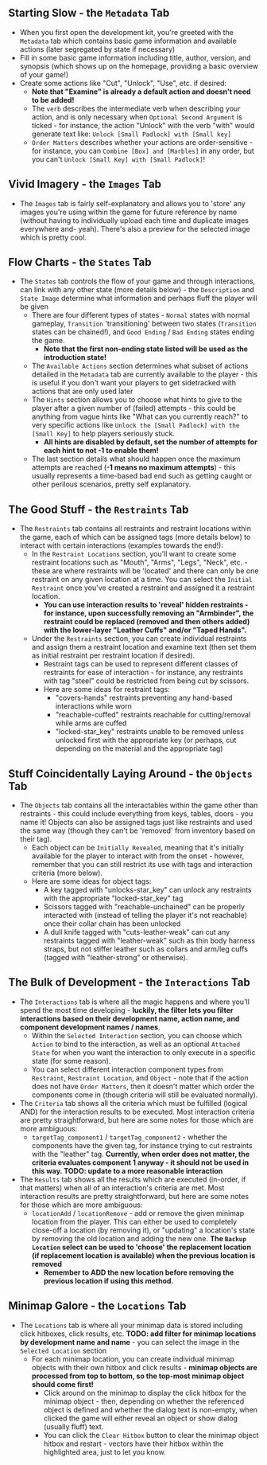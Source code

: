 ## Starting Slow - the `Metadata` Tab
- When you first open the development kit, you're greeted with the `Metadata` tab which contains basic game information and available actions (later segregated by state if necessary)
- Fill in some basic game information including title, author, version, and synopsis (which shows up on the homepage, providing a basic overview of your game!)
- Create some actions like "Cut", "Unlock", "Use", etc. if desired:
    - **Note that "Examine" is already a default action and doesn't need to be added!**
    - The `verb` describes the intermediate verb when describing your action, and is only necessary when `Optional Second Argument` is ticked - for instance, the action "Unlock" with the verb "with" would generate text like: `Unlock [Small Padlock] with [Small key]`
    - `Order Matters` describes whether your actions are order-sensitive - for instance, you can `Combine [Box] and [Marbles]` in any order, but you can't `Unlock [Small Key] with [Small Padlock]`!

## Vivid Imagery - the `Images` Tab
- The `Images` tab is fairly self-explanatory and allows you to 'store' any images you're using within the game for future reference by name (without having to individually upload each time and duplicate images everywhere and- yeah). There's also a preview for the selected image which is pretty cool.

## Flow Charts - the `States` Tab
- The `States` tab controls the flow of your game and through interactions, can link with any other state (more details below) - the `Description` and `State Image` determine what information and perhaps fluff the player will be given
    - There are four different types of states - `Normal` states with normal gameplay, `Transition` 'transitioning' between two states (`Transition` states can be chained!), and `Good Ending` / `Bad Ending` states ending the game.
        - **Note that the first non-ending state listed will be used as the introduction state!**
    - The `Available Actions` section determines what subset of actions detailed in the `Metadata` tab are currently available to the player - this is useful if you don't want your players to get sidetracked with actions that are only used later
    - The `Hints` section allows you to choose what hints to give to the player after a given number of (failed) attempts - this could be anything from vague hints like "What can you currently reach?" to very specific actions like `Unlock the [Small Padlock] with the [Small Key]` to help players seriously stuck. 
        - **All hints are disabled by default, set the number of attempts for each hint to not -1 to enable them!**
    - The last section details what should happen once the maximum attempts are reached (**-1 means no maximum attempts**) - this usually represents a time-based bad end such as getting caught or other perilous scenarios, pretty self explanatory.

## The Good Stuff - the `Restraints` Tab
- The `Restraints` tab contains all restraints and restraint locations within the game, each of which can be assigned tags (more details below) to interact with certain interactions (examples towards the end!):
    - In the `Restraint Locations` section, you'll want to create some restraint locations such as "Mouth", "Arms", "Legs", "Neck", etc. - these are where restraints will be 'located' and there can only be one restraint on any given location at a time. You can select the `Initial Restraint` once you've created a restraint and assigned it a restraint location.
        - **You can use interaction results to 'reveal' hidden restraints - for instance, upon successfully removing an "Armbinder", the restraint could be replaced (removed and then others added) with the lower-layer "Leather Cuffs" and/or "Taped Hands".**
    - Under the `Restraints` section, you can create individual restraints and assign them a restraint location and examine text (then set them as initial restraint per restraint location if desired). 
        - Restraint tags can be used to represent different classes of restraints for ease of interaction - for instance, any restraints with tag "steel" could be restricted from being cut by scissors.
        - Here are some ideas for restraint tags:
            - "covers-hands" restraints preventing any hand-based interactions while worn
            - "reachable-cuffed" restraints reachable for cutting/removal while arms are cuffed
            - "locked-star_key" restraints unable to be removed unless unlocked first with the appropriate key (or perhaps, cut depending on the material and the appropriate tag)

## Stuff Coincidentally Laying Around - the `Objects` Tab
- The `Objects` tab contains all the interactables within the game other than restraints - this could include everything from keys, tables, doors - you name it! Objects can also be assigned tags just like restraints and used the same way (though they can't be 'removed' from inventory based on their tag).
    - Each object can be `Initially Revealed`, meaning that it's initially available for the player to interact with from the onset - however, remember that you can still restrict its use with tags and interaction criteria (more below).
    - Here are some ideas for object tags:
        - A key tagged with "unlocks-star_key" can unlock any restraints with the appropriate "locked-star_key" tag
        - Scissors tagged with "reachable-unchained" can be properly interacted with (instead of telling the player it's not reachable) once their collar chain has been unlocked
        - A dull knife tagged with "cuts-leather-weak" can cut any restraints tagged with "leather-weak" such as thin body harness straps, but not stiffer leather such as collars and arm/leg cuffs (tagged with "leather-strong" or otherwise).

## The Bulk of Development - the `Interactions` Tab
- The `Interactions` tab is where all the magic happens and where you'll spend the most time developing - **luckily, the filter lets you filter interactions based on their development name, action name, and component development names / names**.
    - Within the `Selected Interaction` section, you can choose which `Action` to bind to the interaction, as well as an optional `Attached State` for when you want the interaction to only execute in a specific state (for some reason).
    - You can select different interaction component types from `Restraint`, `Restraint Location`, and `Object` - note that if the action does not have `Order Matters`, then it doesn't matter which order the components come in (though criteria will still be evaluated normally).
- The `Criteria` tab shows all the criteria which must be fulfilled (logical AND) for the interaction results to be executed. Most interaction criteria are pretty straightforward, but here are some notes for those which are more ambiguous:
    - `targetTag_component1` / `targetTag_component2` - whether the components have the given tag, for instance trying to cut restraints with the "leather" tag. **Currently, when order does not matter, the criteria evaluates component 1 anyway - it should not be used in this way. TODO: update to a more reasonable interaction**
- The `Results` tab shows all the results which are executed (in-order, if that matters) when all of an interaction's criteria are met. Most interaction results are pretty straightforward, but here are some notes for those which are more ambiguous:
    - `locationAdd` / `locationRemove` - add or remove the given minimap location from the player. This can either be used to completely close-off a location (by removing it), or "updating" a location's state by removing the old location and adding the new one. **The `Backup Location` select can be used to 'choose' the replacement location (if replacement location is available) when the previous location is removed**
        - **Remember to ADD the new location before removing the previous location if using this method.**

## Minimap Galore - the `Locations` Tab
- The `Locations` tab is where all your minimap data is stored including click hitboxes, click results, etc. **TODO: add filter for minimap locations by development name and name** - you can select the image in the `Selected Location` section 
    - For each minimap location, you can create individual minimap objects with their own hitbox and click results - **minimap objects are processed from top to bottom, so the top-most minimap object should come first!**
        - Click around on the minimap to display the click hitbox for the minimap object - then, depending on whether the referenced object is defined and whether the dialog text is non-empty, when clicked the game will either reveal an object or show dialog (usually fluff) text.
        - You can click the `Clear Hitbox` button to clear the minimap object hitbox and restart - vectors have their hitbox within the highlighted area, just to let you know.